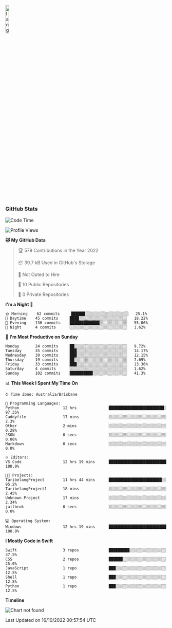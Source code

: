<p align="left"><img width=15%" src="https://github.com/alansmathew/alansmathew/raw/master/lang.gif" alt="lang image here" /></p>

# <h3 align="left">GitHub Stats</h3>

<!--START_SECTION:waka-->
![Code Time](http://img.shields.io/badge/Code%20Time-72%20hrs%205%20mins-blue)

![Profile Views](http://img.shields.io/badge/Profile%20Views-0-blue)

**🐱 My GitHub Data** 

> 🏆 579 Contributions in the Year 2022
 > 
> 📦 39.7 kB Used in GitHub's Storage 
 > 
> 🚫 Not Opted to Hire
 > 
> 📜 10 Public Repositories 
 > 
> 🔑 0 Private Repositories  
 > 
**I'm a Night 🦉** 

```text
🌞 Morning    62 commits     ██████░░░░░░░░░░░░░░░░░░░   25.1% 
🌆 Daytime    45 commits     ████░░░░░░░░░░░░░░░░░░░░░   18.22% 
🌃 Evening    136 commits    █████████████░░░░░░░░░░░░   55.06% 
🌙 Night      4 commits      ░░░░░░░░░░░░░░░░░░░░░░░░░   1.62%

```
📅 **I'm Most Productive on Sunday** 

```text
Monday       24 commits     ██░░░░░░░░░░░░░░░░░░░░░░░   9.72% 
Tuesday      35 commits     ███░░░░░░░░░░░░░░░░░░░░░░   14.17% 
Wednesday    30 commits     ███░░░░░░░░░░░░░░░░░░░░░░   12.15% 
Thursday     19 commits     ██░░░░░░░░░░░░░░░░░░░░░░░   7.69% 
Friday       33 commits     ███░░░░░░░░░░░░░░░░░░░░░░   13.36% 
Saturday     4 commits      ░░░░░░░░░░░░░░░░░░░░░░░░░   1.62% 
Sunday       102 commits    ██████████░░░░░░░░░░░░░░░   41.3%

```


📊 **This Week I Spent My Time On** 

```text
⌚︎ Time Zone: Australia/Brisbane

💬 Programming Languages: 
Python                   12 hrs              ████████████████████████░   97.35% 
Caddyfile                17 mins             ░░░░░░░░░░░░░░░░░░░░░░░░░   2.3% 
Other                    2 mins              ░░░░░░░░░░░░░░░░░░░░░░░░░   0.28% 
JSON                     0 secs              ░░░░░░░░░░░░░░░░░░░░░░░░░   0.06% 
Markdown                 0 secs              ░░░░░░░░░░░░░░░░░░░░░░░░░   0.0%

🔥 Editors: 
VS Code                  12 hrs 19 mins      █████████████████████████   100.0%

🐱‍💻 Projects: 
TaribelangProject        11 hrs 44 mins      ███████████████████████░░   95.2% 
TaribelangProject1       18 mins             ░░░░░░░░░░░░░░░░░░░░░░░░░   2.45% 
Unknown Project          17 mins             ░░░░░░░░░░░░░░░░░░░░░░░░░   2.34% 
jailbrok                 0 secs              ░░░░░░░░░░░░░░░░░░░░░░░░░   0.0%

💻 Operating System: 
Windows                  12 hrs 19 mins      █████████████████████████   100.0%

```

**I Mostly Code in Swift** 

```text
Swift                    3 repos             █████████░░░░░░░░░░░░░░░░   37.5% 
CSS                      2 repos             ██████░░░░░░░░░░░░░░░░░░░   25.0% 
JavaScript               1 repo              ███░░░░░░░░░░░░░░░░░░░░░░   12.5% 
Shell                    1 repo              ███░░░░░░░░░░░░░░░░░░░░░░   12.5% 
Python                   1 repo              ███░░░░░░░░░░░░░░░░░░░░░░   12.5%

```


**Timeline**

![Chart not found](https://raw.githubusercontent.com/samh06/samh06/master/charts/bar_graph.png) 


 Last Updated on 16/10/2022 00:57:54 UTC
<!--END_SECTION:waka-->
